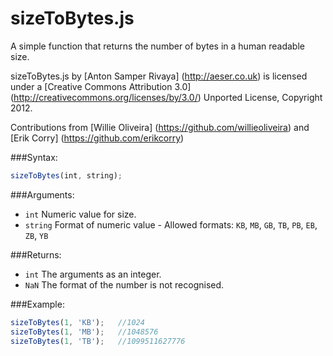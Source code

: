 # sizeToBytes.js 
A simple function that returns the number of bytes in a human readable size.

sizeToBytes.js by [Anton Samper Rivaya] (http://aeser.co.uk) is licensed under a [Creative Commons Attribution 3.0] (http://creativecommons.org/licenses/by/3.0/) Unported License, Copyright 2012.

Contributions from [Willie Oliveira] (https://github.com/willieoliveira) and [Erik Corry] (https://github.com/erikcorry)

###Syntax:

``` javascript
sizeToBytes(int, string);
```

###Arguments:

- `int`	Numeric value for size.
- `string` Format of numeric value - Allowed formats: `KB`, `MB`, `GB`, `TB`, `PB`, `EB`, `ZB`, `YB`

###Returns:

- `int` The arguments as an integer.
- `NaN` The format of the number is not recognised.

###Example:

``` javascript
sizeToBytes(1, 'KB');	//1024
sizeToBytes(1, 'MB');	//1048576
sizeToBytes(1, 'TB');	//1099511627776
```